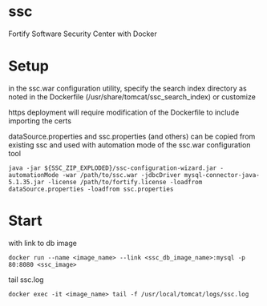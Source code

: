 # ssc
Fortify Software Security Center with Docker

# Setup
in the ssc.war configuration utility, specify the search index directory as noted in the Dockerfile (/usr/share/tomcat/ssc_search_index) or customize

https deployment will require modification of the Dockerfile to include importing the certs

dataSource.properties and ssc.properties (and others) can be copied from existing ssc and used with automation mode of the ssc.war configuration tool

```java -jar ${SSC_ZIP_EXPLODED}/ssc-configuration-wizard.jar -automationMode -war /path/to/ssc.war -jdbcDriver mysql-connector-java-5.1.35.jar -license /path/to/fortify.license -loadfrom dataSource.properties -loadfrom ssc.properties```

# Start
with link to db image
```
docker run --name <image_name> --link <ssc_db_image_name>:mysql -p 80:8080 <ssc_image>
```
tail ssc.log
```
docker exec -it <image_name> tail -f /usr/local/tomcat/logs/ssc.log
```
